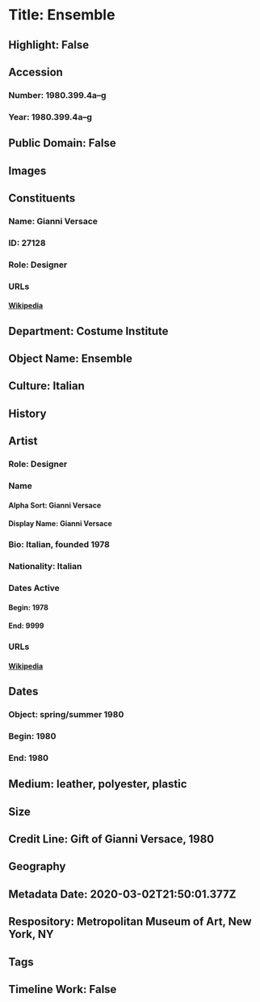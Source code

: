 # Title: Ensemble
## Highlight: False
## Accession
### Number: 1980.399.4a–g
### Year: 1980.399.4a–g
## Public Domain: False
## Images
## Constituents
### Name: Gianni Versace
### ID: 27128
### Role: Designer
### URLs
#### [Wikipedia](https://www.wikidata.org/wiki/Q696376)
## Department: Costume Institute
## Object Name: Ensemble
## Culture: Italian
## History
## Artist
### Role: Designer
### Name
#### Alpha Sort: Gianni Versace
#### Display Name: Gianni Versace
### Bio: Italian, founded 1978
### Nationality: Italian
### Dates Active
#### Begin: 1978
#### End: 9999
### URLs
#### [Wikipedia](https://www.wikidata.org/wiki/Q696376)
## Dates
### Object: spring/summer 1980
### Begin: 1980
### End: 1980
## Medium: leather, polyester, plastic
## Size
## Credit Line: Gift of Gianni Versace, 1980
## Geography
## Metadata Date: 2020-03-02T21:50:01.377Z
## Respository: Metropolitan Museum of Art, New York, NY
## Tags
## Timeline Work: False